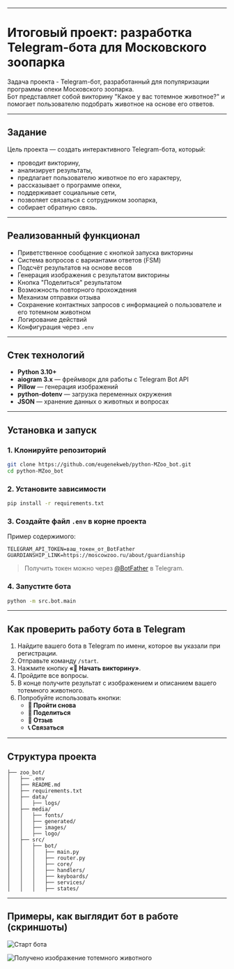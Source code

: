

-------------
# Итоговый проект: разработка Telegram-бота для Московского зоопарка

Задача проекта - Telegram-бот, разработанный для популяризации программы опеки Московского зоопарка.  
Бот представляет собой викторину "Какое у вас тотемное животное?" и помогает пользователю подобрать животное на основе его ответов.

---

## Задание

Цель проекта — создать интерактивного Telegram-бота, который:
- проводит викторину,
- анализирует результаты,
- предлагает пользователю животное по его характеру,
- рассказывает о программе опеки,
- поддерживает социальные сети,
- позволяет связаться с сотрудником зоопарка,
- собирает обратную связь.

---

## Реализованный функционал

- Приветственное сообщение с кнопкой запуска викторины
- Система вопросов с вариантами ответов (FSM)
- Подсчёт результатов на основе весов
- Генерация изображения с результатом викторины
- Кнопка "Поделиться" результатом
- Возможность повторного прохождения
- Механизм отправки отзыва
- Сохранение контактных запросов с информацией о пользователе и его тотемном животном
- Логирование действий
- Конфигурация через `.env`

---

## Стек технологий

- **Python 3.10+**
- **aiogram 3.x** — фреймворк для работы с Telegram Bot API
- **Pillow** — генерация изображений
- **python-dotenv** — загрузка переменных окружения
- **JSON** — хранение данных о животных и вопросах

---

## Установка и запуск

### 1. Клонируйте репозиторий

```bash
git clone https://github.com/eugenekweb/python-MZoo_bot.git
cd python-MZoo_bot
```

### 2. Установите зависимости

```bash
pip install -r requirements.txt
```

### 3. Создайте файл `.env` в корне проекта

Пример содержимого:

```
TELEGRAM_API_TOKEN=ваш_токен_от_BotFather
GUARDIANSHIP_LINK=https://moscowzoo.ru/about/guardianship
```

> Получить токен можно через [@BotFather](https://t.me/BotFather) в Telegram.

### 4. Запустите бота

```bash
python -m src.bot.main
```

---

## Как проверить работу бота в Telegram

1. Найдите вашего бота в Telegram по имени, которое вы указали при регистрации.
2. Отправьте команду `/start`.
3. Нажмите кнопку **«🐾 Начать викторину»**.
4. Пройдите все вопросы.
5. В конце получите результат с изображением и описанием вашего тотемного животного.
6. Попробуйте использовать кнопки:
   - **🔁 Пройти снова**
   - **📢 Поделиться**
   - **💬 Отзыв**
   - **📞 Связаться**

---

## Структура проекта

```
├── zoo_bot/
│   ├── .env
│   ├── README.md
│   ├── requirements.txt
│   ├── data/
│   │   ├── logs/
│   ├── media/
│   │   ├── fonts/
│   │   ├── generated/
│   │   ├── images/
│   │   ├── logo/
│   ├── src/
│   │   ├── bot/
│   │   │   ├── main.py
│   │   │   ├── router.py
│   │   │   ├── core/
│   │   │   ├── handlers/
│   │   │   ├── keyboards/
│   │   │   ├── services/
│   │   │   ├── states/
```

---

## Примеры, как выглядит бот в работе (скриншоты)


![Старт бота](media/examples/1.jpg)

![Получено изображение тотемного животного](media/examples/2.jpg)
